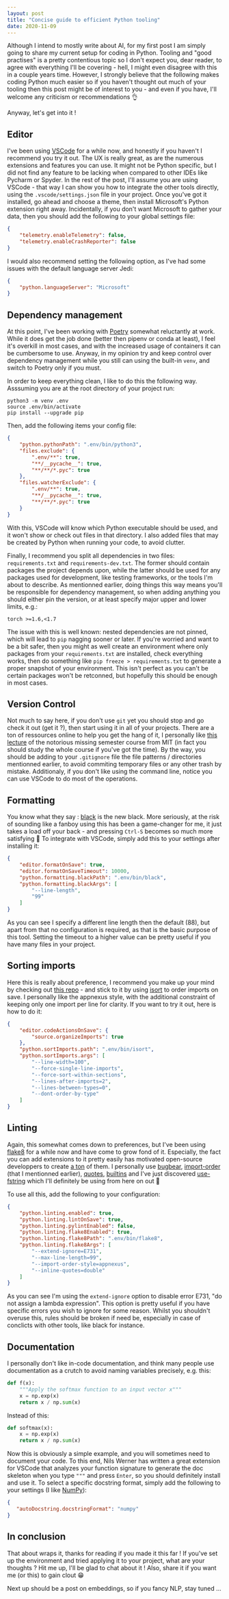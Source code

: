 ```yaml
---
layout: post
title: "Concise guide to efficient Python tooling"
date: 2020-11-09
---
```

Although I intend to mostly write about AI, for my first post I am simply going to share my current setup for coding in Python. Tooling and "good practises" is a pretty contentious topic so I don't expect you, dear reader, to agree with everything I'll be covering - hell, I might even disagree with this in a couple years time. However, I strongly believe that the following makes coding Python much easier so if you haven't thought out much of your tooling then this post might be of interest to you - and even if you have, I'll welcome any criticism or recommendations 👌

Anyway, let's get into it !

## Editor

I've been using [VSCode](https://code.visualstudio.com/) for a while now, and honestly if you haven't I recommend you try it out. The UX is really great, as are the numerous extensions and features you can use. It might not be Python specific, but I did not find any feature to be lacking when compared to other IDEs like Pycharm or Spyder. In the rest of the post, I'll assume you are using VSCode - that way I can show you how to integrate the other tools directly, using the `.vscode/settings.json` file in your project. Once you've got it installed, go ahead and choose a theme, then install Microsoft's Python extension right away. Incidentally, if you don't want Microsoft to gather your data, then you should add the following to your global settings file:

```json
{
    "telemetry.enableTelemetry": false,
    "telemetry.enableCrashReporter": false
}
```

I would also recommend setting the following option, as I've had some issues with the default language server Jedi:

```json
{
    "python.languageServer": "Microsoft"
}
```

## Dependency management

At this point, I've been working with [Poetry](https://python-poetry.org/) somewhat reluctantly at work. While it does get the job done (better then pipenv or conda at least), I feel it's overkill in most cases, and with the increased usage of containers it can be cumbersome to use. Anyway, in my opinion try and keep control over dependency management while you still can using the built-in `venv`, and switch to Poetry only if you must.

In order to keep everything clean, I like to do this the following way. Asssuming you are at the root directory of your project run:

```
python3 -m venv .env
source .env/bin/activate
pip install --upgrade pip
```

Then, add the following items your config file:

```json
{
    "python.pythonPath": ".env/bin/python3",
    "files.exclude": {
        ".env/**": true,
        "**/__pycache__": true,
        "**/**/*.pyc": true
    },
    "files.watcherExclude": {
        ".env/**": true,
        "**/__pycache__": true,
        "**/**/*.pyc": true
    }
}
```

With this, VSCode will know which Python executable should be used, and it won't show or check out files in that directory. I also added files that may be created by Python when running your code, to avoid clutter. 

Finally, I recommend you split all dependencies in two files: `requirements.txt` and `requirements-dev.txt`. The former should contain packages the project depends upon, while the latter should be used for any packages used for development, like testing frameworks, or the tools I'm about to describe. As mentionned earlier, doing things this way means you'll be responsible for dependency management, so when adding anything you should either pin the version, or at least specify major upper and lower limits, e.g.:

```
torch >=1.6,<1.7
```

The issue with this is well known: nested dependencies are not pinned, which will lead to `pip` nagging sooner or later. If you're worried and want to be a bit safer, then you might as well create an environment where only packages from your `requirements.txt` are installed, check everything works, then do something like `pip freeze > requirements.txt` to generate a proper snapshot of your environment. This isn't perfect as you can't be certain packages won't be retconned, but hopefully this should be enough in most cases.

## Version Control

Not much to say here, if you don't use `git` yet you should stop and go check it out (get it ?), then start using it in all of your projects. There are a ton of ressources online to help you get the hang of it, I personally like [this lecture](https://missing.csail.mit.edu/2020/version-control/) of the notorious missing semester course from MIT (in fact you should study the whole course if you've got the time). By the way, you should be adding to your `.gitignore` file the file patterns / directories mentionned earlier, to avoid commiting temporary files or any other trash by mistake. Additionaly, if you don't like using the command line, notice you can use VSCode to do most of the operations.

## Formatting

You know what they say : [black](https://github.com/psf/black) is the new black. More seriously, at the risk of sounding like a fanboy using this has been a game-changer for me, it just takes a load off your back - and pressing `Ctrl-S` becomes so much more satisfying 🤗 To integrate with VSCode, simply add this to your settings after installing it:

```json
{
    "editor.formatOnSave": true,
    "editor.formatOnSaveTimeout": 10000,    
    "python.formatting.blackPath": ".env/bin/black",
    "python.formatting.blackArgs": [
        "--line-length",
        "99"
    ]
}
```

As you can see I specify a different line length then the default (88), but apart from that no configuration is required, as that is the basic purpose of this tool. Setting the timeout to a higher value can be pretty useful if you have many files in your project.

## Sorting imports

Here this is really about preference, I recommend you make up your mind by checking out [this repo](https://github.com/PyCQA/flake8-import-order) - and stick to it by using [isort](https://github.com/PyCQA/isort) to order imports on save. I personally like the appnexus style, with the additional constraint of keeping only one import per line for clarity. If you want to try it out, here is how to do it:

```json
{
    "editor.codeActionsOnSave": {
        "source.organizeImports": true
    },
    "python.sortImports.path": ".env/bin/isort",
    "python.sortImports.args": [
        "--line-width=100",
        "--force-single-line-imports",
        "--force-sort-within-sections",
        "--lines-after-imports=2",
        "--lines-between-types=0",
        "--dont-order-by-type"
    ]
}
```

## Linting

Again, this somewhat comes down to preferences, but I've been using [flake8](https://flake8.pycqa.org/en/latest/) for a while now and have come to grow fond of it. Especially, the fact you can add extensions to it pretty easily has motivated open-source developpers to create [a ton](https://github.com/DmytroLitvinov/awesome-flake8-extensions) of them. I personally use [bugbear](https://github.com/PyCQA/flake8-bugbear), [import-order](https://github.com/PyCQA/flake8-import-order) (that I mentionned earlier), [quotes](https://github.com/zheller/flake8-quotes), [builtins](https://github.com/gforcada/flake8-builtins) and I've just discovered [use-fstring](https://github.com/MichaelKim0407/flake8-use-fstring) which I'll definitely be using from here on out 🤩

To use all this, add the following to your configuration: 

```json
{
    "python.linting.enabled": true,
    "python.linting.lintOnSave": true,
    "python.linting.pylintEnabled": false,
    "python.linting.flake8Enabled": true,
    "python.linting.flake8Path": ".env/bin/flake8",
    "python.linting.flake8Args": [
        "--extend-ignore=E731",
        "--max-line-length=99",
        "--import-order-style=appnexus",
        "--inline-quotes=double"
    ]
}
```

As you can see I'm using the `extend-ignore` option to disable error E731, "do not assign a lambda expression". This option is pretty useful if you have specific errors you wish to ignore for some reason. Whilst you shouldn't overuse this, rules should be broken if need be, especially in case of conclicts with other tools, like black for instance.

## Documentation 

I personally don't like in-code documentation, and think many people use documentation as a crutch to avoid naming variables precisely, e.g. this:

```python
def f(x):
    """Apply the softmax function to an input vector x"""
    x = np.exp(x)
    return x / np.sum(x)

```

Instead of this:

```python
def softmax(x):
    x = np.exp(x)
    return x / np.sum(x)
```

Now this is obviously a simple example, and you will sometimes need to document your code. To this end, Nils Werner has written a great extension for VSCode that analyzes your function signature to generate the doc skeleton when you type `"""` and press `Enter`, so you should definitely install and use it. To select a specific docstring format, simply add the following to your settings (I like [NumPy](https://numpydoc.readthedocs.io/en/latest/format.html)):

```json
{
   "autoDocstring.docstringFormat": "numpy"
}
```

## In conclusion

That about wraps it, thanks for reading if you made it this far ! If you've set up the environment and tried applying it to your project, what are your thoughts ? Hit me up, I'll be glad to chat about it ! Also, share it if you want me (or this) to gain clout 😁

Next up should be a post on embeddings, so if you fancy NLP, stay tuned ...
